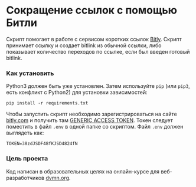# Сокращение ссылок с помощью Битли

Скрипт помогает в работе с сервисом коротких ссылок [Bitly](http://bitly.com).
Скрипт принимает ссылку и создает bitlink из обычной ссылки, либо показывает количество переходов по ссылке, если был введен готовый bitlink.


### Как установить

Python3 должен быть уже установлен.
Затем используйте `pip` (или `pip3`, есть конфликт с Python2) для установки зависимостей:
```
pip install -r requirements.txt
```
Чтобы запустить скрипт необходимо зарегистрироваться на сайте [bitly.com](http://bitly.com) и получить там [GENERIC ACCESS TOKEN](https://bitly.is/2I0sk4J).
Токен следует поместить в файл `.env` в одной папке со скриптом. Файл `.env` должен выглядеть как:
```
TOKEN=38zdJSDF48fKJSD4824fN
```


### Цель проекта

Код написан в образовательных целях на онлайн-курсе для веб-разработчиков [dvmn.org](https://dvmn.org/).
